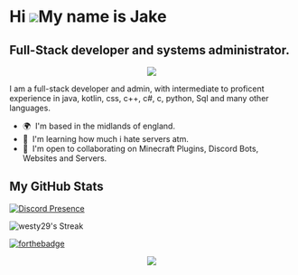 Hi ![](https://user-images.githubusercontent.com/18350557/176309783-0785949b-9127-417c-8b55-ab5a4333674e.gif)My name is Jake
============================================================================================================================

Full-Stack developer and systems administrator.
-----------------------------------------------
<p align="center">
    <img src="https://badgen.net/static/JakeyDev/Died?color=blue">
</p>
I am a full-stack developer and admin, with intermediate to proficent experience in java, kotlin, css, c++, c#, c, python, Sql and many other languages.

* 🌍  I'm based in the midlands of england.
* 🧠  I'm learning how much i hate servers atm.
* 🤝  I'm open to collaborating on Minecraft Plugins, Discord Bots, Websites and Servers.

<b>My GitHub Stats</b>
-----------------------------------------------
[![Discord Presence](https://lanyard.cnrad.dev/api/793855865543196682)](https://discord.com/users/793855865543196682)

![westy29's Streak](https://github-readme-streak-stats.herokuapp.com/?user=westy29&theme=vue-dark&hide_border=true)

[![forthebadge](https://forthebadge.com/images/featured/featured-contains-cat-gifs.svg)](https://forthebadge.com)


<p align="center">
  <img src = "https://github-readme-stats.vercel.app/api/top-langs/?username=westy29&theme=dark&hide_border=true&include_all_commits=true&count_private=true">
  <br>
</a>
